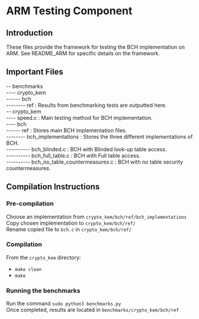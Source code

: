 # ARM Testing Component
## Introduction
These files provide the framework for testing the BCH implementation on ARM.
See README_ARM for specific details on the framework. 

## Important Files
-- benchmarks<br>
---- crypto_kem<br>
------ bch<br>
-------- ref : Results from benchmarking tests are outputted here.<br>
-- crypto_kem<br>
---- speed.c : Main testing method for BCH implementation.<br>
---- bch<br>
------ ref : Stores main BCH implementation files.<br>
-------- bch_implementations : Stores the three different implementations of BCH.<br>
---------- bch_blinded.c : BCH with Blinded look-up table access.<br>
---------- bch_full_table.c : BCH with Full table access.<br>
---------- bch_no_table_countermeasures.c : BCH with no table security countermeasures.<br>

## Compilation Instructions
### Pre-compilation
Choose an implementation from `crypto_kem/bch/ref/bch_implementations`<br>
Copy chosen implementation to `crypto_kem/bch/ref/`<br>
Rename copied file to `bch.c` in `crypto_kem/bch/ref/`

### Compilation
From the `crypto_kem` directory:
* `make clean`
* `make`

### Running the benchmarks
Run the command `sudo python3 benchmarks.py`<br>
Once completed, results are located in `benchmarks/crypto_kem/bch/ref`

